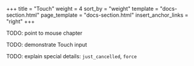 +++
title = "Touch"
weight = 4
sort_by = "weight"
template = "docs-section.html"
page_template = "docs-section.html"
insert_anchor_links = "right"
+++

TODO: point to mouse chapter

TODO: demonstrate Touch input

TODO: explain special details: `just_cancelled`, `force`

